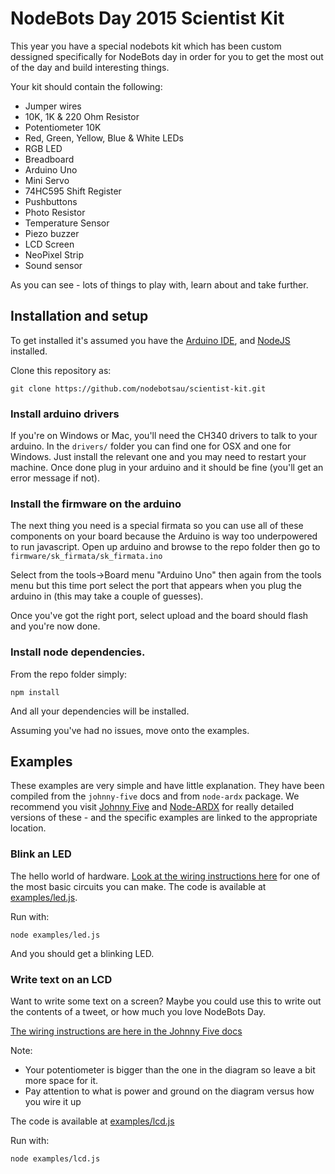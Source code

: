 # NodeBots Day 2015 Scientist Kit

This year you have a special nodebots kit which has been custom dessigned specifically
for NodeBots day in order for you to get the most out of the day and build
interesting things.

Your kit should contain the following:

* Jumper wires
* 10K, 1K & 220 Ohm Resistor
* Potentiometer 10K
* Red, Green, Yellow, Blue & White LEDs
* RGB LED
* Breadboard
* Arduino Uno
* Mini Servo
* 74HC595 Shift Register
* Pushbuttons
* Photo Resistor
* Temperature Sensor
* Piezo buzzer
* LCD Screen
* NeoPixel Strip
* Sound sensor

As you can see - lots of things to play with, learn about and take further.

## Installation and setup

To get installed it's assumed you have the [Arduino IDE](http://arduino.cc), 
and [NodeJS](http://nodejs.org) installed. 

Clone this repository as:

```
git clone https://github.com/nodebotsau/scientist-kit.git
```

### Install arduino drivers

If you're on Windows or Mac, you'll need the CH340 drivers to talk to your
arduino. In the `drivers/` folder you can find one for OSX and one for Windows.
Just install the relevant one and you may need to restart your machine. Once done
plug in your arduino and it should be fine (you'll get an error message if not).

### Install the firmware on the arduino

The next thing you need is a special firmata so you can use all of these
components on your board because the Arduino is way too underpowered to run
javascript. Open up arduino and browse to the repo folder then
go to `firmware/sk_firmata/sk_firmata.ino`

Select from the tools->Board menu "Arduino Uno" then again from the tools menu
but this time port select the port that appears when you plug the arduino in (this
may take a couple of guesses).

Once you've got the right port, select upload and the board should flash and you're
now done.

### Install node dependencies.

From the repo folder simply:

```
npm install
```

And all your dependencies will be installed.

Assuming you've had no issues, move onto the examples.

## Examples

These examples are very simple and have little explanation. They have been
compiled from the `johnny-five` docs and from `node-ardx` package. We recommend
you visit [Johnny Five](http://johnny-five.org) and [Node-ARDX](http://node-ardx.org)
for really detailed versions of these - and the specific examples are linked 
to the appropriate location.

### Blink an LED

The hello world of hardware. [Look at the wiring instructions here](http://johnny-five.io/examples/)
for one of the most basic circuits you can make. The code is available at
[examples/led.js](examples/led.js). 

Run with:

```
node examples/led.js
```

And you should get a blinking LED.

### Write text on an LCD

Want to write some text on a screen? Maybe you could use this to write out the
contents of a tweet, or how much you love NodeBots Day.

[The wiring instructions are here in the Johnny Five docs](http://johnny-five.io/examples/lcd/)

Note:

* Your potentiometer is bigger than the one in the diagram so leave a bit more
space for it.
* Pay attention to what is power and ground on the diagram versus how you wire it up

The code is available at [examples/lcd.js](examples/lcd.js)

Run with:

```
node examples/lcd.js
```


